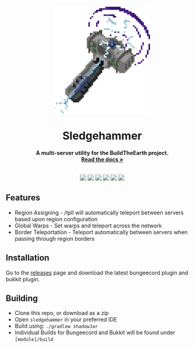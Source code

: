 <p align="Center">
   <img src="https://raw.githubusercontent.com/noahhusby/noahhusby/master/assets/sledgehammer/icon.png" alt="Logo" width="250" height="278">
</p>
<h1 align="Center">Sledgehammer</h1>
<p align="center">
  <b>A multi-server utility for the BuildTheEarth project.</b>
  <br/>
  <a href="https://github.com/noahhusby/Sledgehammer/wiki"><strong>Read the docs »</strong></a>
  <br/><br/>
</p>
<p align="center">
    <a href="https://github.com/noahhusby/Sledgehammer/actions/workflows/build.yml"><img src="https://github.com/noahhusby/Sledgehammer/actions/workflows/build.yml/badge.svg"></a>
    <a href="https://github.com/noahhusby/Sledgehammer/blob/master/LICENSE"><img src="https://img.shields.io/github/license/noahhusby/Sledgehammer"></a>
    <a href="https://github.com/noahhusby/Sledgehammer/releases"><img src="https://img.shields.io/github/v/release/noahhusby/sledgehammer?include_prereleases"></a>
    <a href="https://github.com/noahhusby/Sledgehammer"><img src="https://img.shields.io/tokei/lines/github/noahhusby/sledgehammer"></a>
    <a href="https://github.com/noahhusby/Sledgehammer"><img src="https://img.shields.io/github/repo-size/noahhusby/sledgehammer"></a>
    <a href="https://discord.com/invite/BGpmp3sfH5"><img src="https://img.shields.io/discord/706317564904472627?label=discord"></a>
</p>

## Features

* Region Assigning - /tpll will automatically teleport between servers based upon region configuration
* Global Warps - Set warps and teleport across the network
* Border Teleportation - Teleport automatically between servers when passing through region borders

## Installation

Go to the [releases](https://github.com/noahhusby/Sledgehammer/releases) page and download the latest bungeecord plugin
and bukkit plugin.

## Building

* Clone this repo, or download as a zip
* Open `sledgehammer` in your preferred IDE
* Build using: `./gradlew shadowJar`
* Individual Builds for Bungeecord and Bukkit will be found under `[module]/build`

